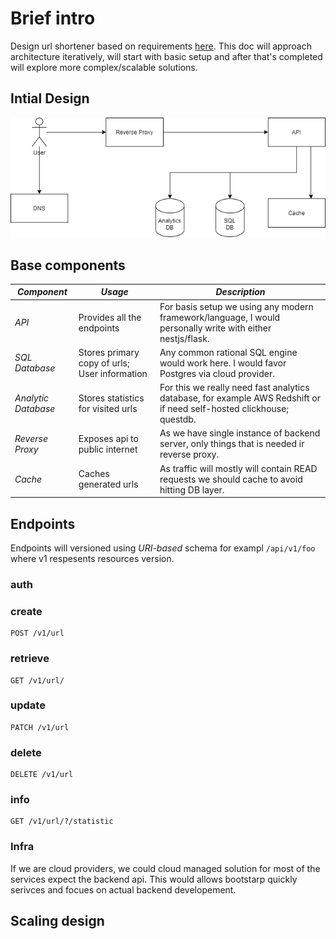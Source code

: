 # Brief intro

Design url shortener based on requirements [here](https://gist.github.com/stevecox/9e92eaa14f745e456bcf78b50835f7c5#project-2-backend-link-shortener).
This doc will approach architecture iteratively, will start with basic setup and after that's completed will explore more complex/scalable solutions.

## Intial Design

<p align="center">
  <img src="images/basic_design.png">
  <br/>
</p>

## Base components

| *Component*         | *Usage*                                       | *Description*                                                                                                         |
|---------------------|-----------------------------------------------|-----------------------------------------------------------------------------------------------------------------------|
| _API_               | Provides all the endpoints                    | For basis setup we using any modern framework/language, I would personally write with either nestjs/flask.            |
| _SQL Database_      | Stores primary copy of urls; User information | Any common rational SQL engine would work here. I would favor Postgres via cloud provider.                            |
| _Analytic Database_ | Stores statistics for visited urls            | For this we really need fast analytics database, for example AWS Redshift or if need self-hosted clickhouse; questdb. |
| _Reverse Proxy_     | Exposes api to public internet                | As we have single instance of backend server, only things that is needed ir reverse proxy.                            |
| _Cache_             | Caches generated urls                         | As traffic will mostly will contain READ requests we should cache to avoid hitting DB layer.                          |

## Endpoints
Endpoints will versioned using _URI-based_ schema for exampl `/api/v1/foo` where v1 respesents resources version.

### auth

### create
```
POST /v1/url
```

### retrieve
```
GET /v1/url/
```

### update
```
PATCH /v1/url
```
### delete
```
DELETE /v1/url
```
### info 
```
GET /v1/url/?/statistic
```

### Infra

If we are cloud providers, we could cloud managed solution for most of the services expect the backend api. This would allows bootstarp quickly serivces and focues on actual backend developement.





## Scaling design